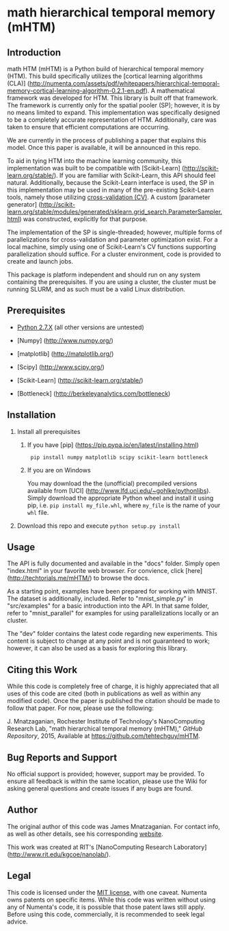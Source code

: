 # math hierarchical temporal memory (mHTM)

## Introduction
math HTM (mHTM) is a Python build of hierarchical temporal memory (HTM). This build specifically utilizes the [cortical learning algorithms (CLA)] (http://numenta.com/assets/pdf/whitepapers/hierarchical-temporal-memory-cortical-learning-algorithm-0.2.1-en.pdf). A mathematical framework was developed for HTM. This library is built off that framework. The framework is currently only for the spatial pooler (SP); however, it is by no means limited to expand. This implementation was specifically designed to be a completely accurate representation of HTM. Additionally, care was taken to ensure that efficient computations are occurring.

We are currently in the process of publishing a paper that explains this model. Once this paper is available, it will be announced in this repo.

To aid in tying HTM into the machine learning community, this implementation was built to be compatible with [Scikit-Learn] (http://scikit-learn.org/stable/). If you are familiar with Scikit-Learn, this API should feel natural. Additionally, because the Scikit-Learn interface is used, the SP in this implementation may be used in many of the pre-existing Scikit-Learn tools, namely those utilizing [cross-validation (CV)](http://scikit-learn.org/stable/modules/cross_validation.html). A custom [parameter generator] (http://scikit-learn.org/stable/modules/generated/sklearn.grid_search.ParameterSampler.html) was constructed, explicitly for that purpose.

The implementation of the SP is single-threaded; however, multiple forms of parallelizations for cross-validation and parameter optimization exist. For a local machine, simply using one of Scikit-Learn's CV functions supporting parallelization should suffice. For a cluster environment, code is provided to create and launch jobs.

This package is platform independent and should run on any system containing the prerequisites. If you are using a cluster, the cluster must be running SLURM, and as such must be a valid Linux distribution.

## Prerequisites
* [Python 2.7.X](https://www.python.org/downloads/release/python-279/) (all other versions are untested)

* [Numpy] (http://www.numpy.org/)

* [matplotlib] (http://matplotlib.org/)

* [Scipy] (http://www.scipy.org/)

* [Scikit-Learn] (http://scikit-learn.org/stable/)

* [Bottleneck] (http://berkeleyanalytics.com/bottleneck)

## Installation
1. Install all prerequisites

    1. If you have [pip] (https://pip.pypa.io/en/latest/installing.html)

            pip install numpy matplotlib scipy scikit-learn bottleneck
	
    2. If you are on Windows
  
        You may download the the (unofficial) precompiled versions available from [UCI] (http://www.lfd.uci.edu/~gohlke/pythonlibs). Simply download the appropriate Python wheel and install it using pip, i.e. `pip install my_file.whl`, where `my_file` is the name of your `whl` file.

2. Download this repo and execute `python setup.py install`

## Usage
The API is fully documented and available in the "docs" folder. Simply open "index.html" in your favorite web browser. For convience, click [here] (http://techtorials.me/mHTM/) to browse the docs.

As a starting point, examples have been prepared for working with MNIST. The dataset is additionally, included. Refer to "mnist_simple.py" in "src/examples" for a basic introduction into the API. In that same folder, refer to "mnist_parallel" for examples for using parallelizations locally or an cluster.

The "dev" folder contains the latest code regarding new experiments. This content is subject to change at any point and is not guaranteed to work; however, it can also be used as a basis for exploring this library.

## Citing this Work
While this code is completely free of charge, it is highly appreciated that all
uses of this code are cited (both in publications as well as within any modified code). Once the paper is published the citation should be made to follow that paper. For now, please use the following:

J. Mnatzaganian, Rochester Institute of Technology's NanoComputing Research Lab, "math hierarchical temporal memory (mHTM)," *GitHub Repository*, 2015, Available at https://github.com/tehtechguy/mHTM.

## Bug Reports and Support
No official support is provided; however, support may be provided. To ensure all feedback is within the same location, please use the Wiki for asking general questions and create issues if any bugs are found.

## Author
The original author of this code was James Mnatzaganian. For contact info, as well as other details, see his corresponding [website](http://techtorials.me).

This work was created at RIT's [NanoComputing Research Laboratory] (http://www.rit.edu/kgcoe/nanolab/).

## Legal
This code is licensed under the [MIT license](http://opensource.org/licenses/mit-license.php), with one caveat. Numenta owns patents on specific items. While this code was written without using any of Numenta's code, it is possible that those patent laws still apply. Before using this code, commercially, it is recommended to seek legal advice.